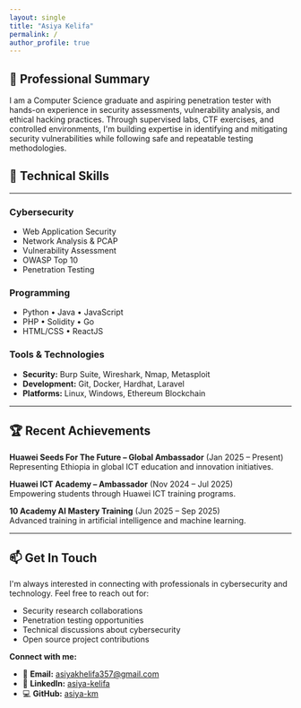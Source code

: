 ```yaml
---
layout: single
title: "Asiya Kelifa"
permalink: /
author_profile: true
---
```


## 🎯 Professional Summary

I am a Computer Science graduate and aspiring penetration tester with hands-on experience in security assessments, vulnerability analysis, and ethical hacking practices. Through supervised labs, CTF exercises, and controlled environments, I'm building expertise in identifying and mitigating security vulnerabilities while following safe and repeatable testing methodologies.


## 🔧 Technical Skills

<div class="skills-grid">
<div class="skill-category">
  
---
  
### Cybersecurity
- Web Application Security
- Network Analysis & PCAP
- Vulnerability Assessment
- OWASP Top 10
- Penetration Testing

</div>
<div class="skill-category">

### Programming
- Python • Java • JavaScript
- PHP • Solidity • Go
- HTML/CSS • ReactJS

</div>
<div class="skill-category">

### Tools & Technologies
- **Security:** Burp Suite, Wireshark, Nmap, Metasploit
- **Development:** Git, Docker, Hardhat, Laravel
- **Platforms:** Linux, Windows, Ethereum Blockchain

</div>
</div>

---

## 🏆 Recent Achievements

**Huawei Seeds For The Future – Global Ambassador** (Jan 2025 – Present)  
Representing Ethiopia in global ICT education and innovation initiatives.

**Huawei ICT Academy – Ambassador** (Nov 2024 – Jul 2025)  
Empowering students through Huawei ICT training programs.

**10 Academy AI Mastery Training** (Jun 2025 – Sep 2025)  
Advanced training in artificial intelligence and machine learning.

---

## 📫 Get In Touch

I'm always interested in connecting with professionals in cybersecurity and technology. Feel free to reach out for:

- Security research collaborations
- Penetration testing opportunities
- Technical discussions about cybersecurity
- Open source project contributions

**Connect with me:**
- 📧 **Email:** asiyakhelifa357@gmail.com
- 💼 **LinkedIn:** [asiya-kelifa](https://www.linkedin.com/in/asiya-kelifa/)
- 💻 **GitHub:** [asiya-km](https://github.com/asiya-km)
